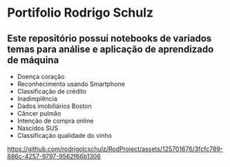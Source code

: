 # Portifolio Rodrigo Schulz
## Este repositório possui notebooks de variados temas para análise e aplicação de aprendizado de máquina
- Doença coração
- Reconhecimento usando Smartphone
- Classificação de crédito
- Inadimplência
- Dados imobiliários Boston
- Câncer pulmão
- Intenção de compra online
- Nascidos SUS
- Classificação qualidade do vinho

https://github.com/rodrigolcschulz/RodProject/assets/125701676/3fcfc789-886c-4257-9797-9562f66b1306


